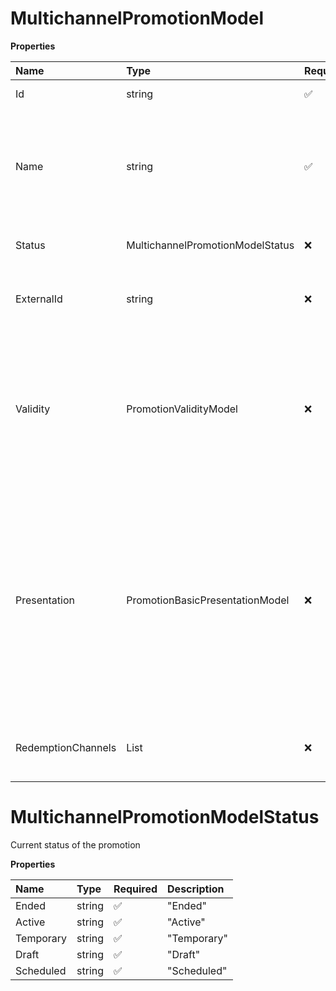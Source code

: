 # MultichannelPromotionModel

**Properties**

| Name               | Type                                              | Required | Description                                                                                                                                                                                                                             |
| :----------------- | :------------------------------------------------ | :------- | :-------------------------------------------------------------------------------------------------------------------------------------------------------------------------------------------------------------------------------------- |
| Id                 | string                                            | ✅       | Internal Id in Voyado                                                                                                                                                                                                                   |
| Name               | string                                            | ✅       | Name of promtion. Following field is required and don't allows to be left out or set to null or empty string                                                                                                                            |
| Status             | MultichannelPromotionModelStatus                  | ❌       | Current status of the promotion                                                                                                                                                                                                         |
| ExternalId         | string                                            | ❌       | External id generated from system outside of Voyado                                                                                                                                                                                     |
| Validity           | PromotionValidityModel                            | ❌       | Following class holds the duration information for a promotion. The this object uses to set and get the duration of a promotion.                                                                                                        |
| Presentation       | PromotionBasicPresentationModel                   | ❌       | Following object is for get/set the presentational side of the promotion. This data uses to displey in different kind of views, for an example in Email messages etc. This fields populates the "Presentation" section in the admin UI. |
| RedemptionChannels | List<MultichannelPromotionRedemptionChannelModel> | ❌       | Redemption channels Valid channels: POS, ECOM and OTHER                                                                                                                                                                                 |

# MultichannelPromotionModelStatus

Current status of the promotion

**Properties**

| Name      | Type   | Required | Description |
| :-------- | :----- | :------- | :---------- |
| Ended     | string | ✅       | "Ended"     |
| Active    | string | ✅       | "Active"    |
| Temporary | string | ✅       | "Temporary" |
| Draft     | string | ✅       | "Draft"     |
| Scheduled | string | ✅       | "Scheduled" |

<!-- This file was generated by liblab | https://liblab.com/ -->
